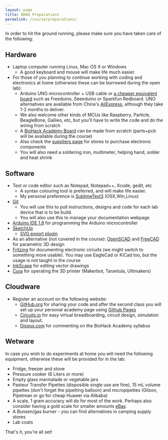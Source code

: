 ```yaml
---
layout: page
title: BHA4 Preparations
permalink: /course/preparations/
---
```


In order to hit the ground running, please make sure you have taken care of the following:

## Hardware
* Laptop computer running Linux, Mac OS X or Windows
  * A good keyboard and mouse will make life much easier. 
* For those of you planning to continue working with coding and electronics at home (otherwise these can be borrowed during the open lab):
  * Arduino UNO microcontroller + USB cable or [a cheaper equivalent board](http://en.wikipedia.org/wiki/List_of_Arduino_boards_and_compatible_systems#Arduino_footprint-compatible_boards) such as Freeduino, Seeeduino or Sparkfun Redboard.
  UNO alternatives are available from China's [AliExpress](https://www.aliexpress.com/item/high-quality-UNO-R3-MEGA328P-CH340-CH340G-for-Arduino-UNO-R3-USB-CABLE/32339945138.html?spm=2114.01010208.3.1.x3sgHg&ws_ab_test=searchweb0_0,searchweb201602_2_10065_10068_10000009_10084_10083_10080_10082_10081_10060_10061_10062_10056_10055_10037_10054_10059_10032_10099_10078_10079_10077_427_426_10103_10073_10102_10096_10052_10050_10051_10106,searchweb201603_4,afswitch_4&btsid=c92e3c5f-3ca0-4446-8226-31c68f00950e), although they take 1-2 months to deliver.
  * We also welcome other kinds of MCUs like Raspberry, Particle, BeagleBone, Galileo, etc, but you'll have to write the code and do the wiring from scratch
  * A [BioHack Academy Board](https://github.com/BioHackAcademy/BioHackBoard) can be made from scratch (parts+pcb will be available during the course)
  * Also check the [suppliers page](/suppliers/) for stores to purchase electronic components
  * You will also need a soldering iron, multimeter, helping hand, solder and heat shrink

## Software
* Text or code editor such as Notepad, Notepad++, Xcode, gedit, etc
  * A syntax colouring tool is preferred, and will make life easier. 
  * My personal preference is [SublimeText3](https://www.sublimetext.com/3) (OSX,Win,Linux)
* [Git](https://git-scm.com/downloads)
  * You will use this to pull instructions, designs and code for each lab device that is to be build.
  * You will also use this to manage your documentation webpage
* [Arduino IDE 1.8](https://www.arduino.cc/en/Main/Software) for programming the Arduino microcontroller
* [SketchUp](http://www.sketchup.com/download)
  * [SVG export plugin](https://github.com/JoakimSoderberg/sketchup-svg-outline-plugin) 
* As an alternative (not covered in the course): [OpenSCAD](http://www.openscad.org/downloads.html) and [FreeCAD](http://www.freecadweb.org) for parametric 3D design
* [Fritzing](http://fritzing.org/download/) for documenting electronic circuits (we might switch to something more usable). You may use EagleCad or KiCad too, but the usage is not taught in the course
* [InkScape](https://www.inkscape.org/en/) for editing vector drawings
* [Cura](http://software.ultimaker.com/) for operating the 3D printer (Makerbot, Tarantula, Ultimakers)

## Cloudware
* Register an account on the following website:
  * [GitHub.org](http://www.github.org) for sharing your code and after the second class you will set up your personal academy page using [Github Pages](https://help.github.com/categories/github-pages-basics/) 
  * [Circuits.io](http://circuits.io/) for easy virtual breadboarding, circuit design, simulation and layout.
  * [Disqus.com](https://disqus.com) for commenting on the BioHack Academy syllabus

## Wetware
In case you wish to do experiments at home you will need the following equipment, otherwise these will be provided for in the lab:

* Fridge, freezer and stove
* Pressure cooker (6 Liters or more)
* Empty glass marmalade or vegetable jars
* Pasteur Transfer Pipettes (disposible single use are fine), 15 mL volume pipettes (don't forget the pipetting balloon) and micropipettes (Gilson, Pipetman or go for cheap Huawei via Alibaba)
* A scale, 1 gram accuracy will do for most of the work. Perhaps also consider having a gold scale for smaller amounts [eBay](http://www.ebay.com/sch/i.html?_from=R40&_trksid=p2047675.m570.l1313.TR12.TRC2.A0.H0.Xgold+scale&_nkw=gold+scale&_sacat=0).
* A Bunsen/gas burner - you can find alternatives in camping supply stores
* Lab coats

That's it, you're all set!

